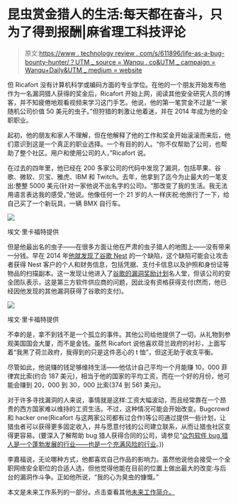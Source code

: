 # 昆虫赏金猎人的生活:每天都在奋斗，只为了得到报酬|麻省理工科技评论

> 原文:[https://www . technology review . com/s/611896/life-as-a-bug-bounty-hunter/？UTM _ source = Wanqu . co&UTM _ campaign = Wanqu+Daily&UTM _ medium = website](https://www.technologyreview.com/s/611896/life-as-a-bug-bounty-hunter/?utm_source=wanqu.co&utm_campaign=Wanqu+Daily&utm_medium=website)

但 Ricafort 没有计算机科学或编码方面的专业学位。在他的一个朋友开始发布他作为一名漏洞猎人获得的奖金后，Ricafort 开始上网，阅读其他安全研究人员的博客，并不知疲倦地观看视频来学习这门手艺。他说，他的第一笔赏金不过是“一家随机公司价值 50 美元的虫子。”但狩猎的刺激让他着迷，并在 2014 年成为他的全职职业。

起初，他的朋友和家人不理解，但在他解释了他的工作和奖金开始滚滚而来后，他们意识到这是一个真正的职业选择。一个有目的的人。“你不仅帮助了公司，也帮助了整个社区。用户和使用公司的人，”Ricafort 说。

在过去的四年里，他已经在 200 多家公司的代码中发现了漏洞，包括苹果、谷歌、微软、贝宝、雅虎、IBM 和 Twitch。去年，他拿到了迄今为止最大的一笔支出:整整 5000 美元(针对一家他说不出名字的公司)。“那改变了我的生活。我无法用语言表达我的感受，”他说。他像任何一个 21 岁的人一样庆祝:他旅行了一下，给自己买了一个新玩具，一辆 BMX 自行车。

![](../Images/21ce61ca05bb89d8b1bed3a537786671.png)



埃文·里卡福特提供





但是他最出名的虫子——在很多方面让他在严肃的虫子猎人的地图上——没有带来一分钱。早在 2014 年[他就发现了谷歌 Nest](https://www.securityweek.com/vulnerabilities-found-website-google-owned-nest) 的一个缺陷，这个缺陷可能会让攻击者获得 Nest 客户的个人和财务信息，包括凭据、支付卡信息以及护照和身份证等物品的扫描副本。这一发现让他进入了[谷歌的漏洞奖励计划](https://www.google.com/about/appsecurity/reward-program/)名人堂，但该公司的安全团队表示，这是第三方软件供应商的问题，因此没有资格获得支付(然而，他已经因他发现的其他漏洞获得了谷歌的支付)。

![](../Images/2585ca18488f73505cd26bd7c2f44e23.png)



埃文·里卡福特提供





不幸的是，拿不到钱不是一个孤立的事件。其他公司给他提供了一切，从礼物到参观美国国会大厦，而不是金钱。虽然 Ricafort 说他喜欢荷兰政府的衬衫，上面写着“我黑了荷兰政府，我得到的只是这件恶心的 t 恤”，但这无助于收支平衡。

尽管如此，他说赚的钱足够维持生活——他估计自己平均一个月能赚 10，000 菲律宾比索(约合 187 美元)，相当于他的国家的平均工资，而在一个好的月份，他可能会赚到 20，000 到 30，000 比索(374 到 561 美元)。

对于许多寻找漏洞的人来说，事情就是这样:工资大幅波动，而且经常靠在一个昂贵的西方国家难以维持的工资生活。不过，这种情况可能会开始改变。Bugcrowd 和 hacker one(Ricafort 与这两家公司都有过合作)等公司通过提供一些计划，让猎虫者可以获得更多固定收入，并与愿意付钱的公司建立联系，从而让猎虫社区变得更容易。(要深入了解帮助 bug 猎人获得合同的公司，请参见“[众包软件 bug 猎人是一个蓬勃发展的行业——也是一个充满风险的行业](https://www.technologyreview.com/s/611892/crowdsourcing-the-hunt-for-software-bugs-is-a-booming-businessand-a-risky-one/)。))

李嘉福说，无论哪种方式，他都喜欢自己作品的影响力。虽然他说他会接受一个全职网络安全职位的合适人选，但他觉得他能在目前的位置上做出最大的改变:与后台的漏洞作斗争。正如他所说，“我的心为臭虫的慷慨。”

本文是未来工作系列的一部分。点击查看其他[未来工作简介。<svg viewBox="0 0 1091.84 1091.84" class="monogramTLogo">T8】</svg>](https://www.technologyreview.com/collection/jobs-of-the-future/)